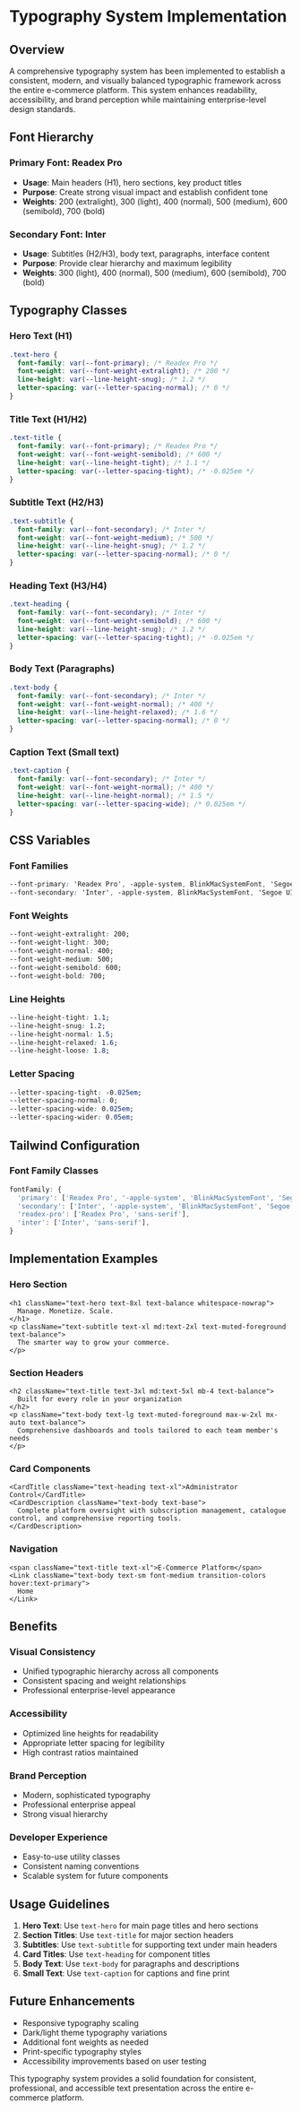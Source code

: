 # Typography System Implementation

## Overview

A comprehensive typography system has been implemented to establish a consistent, modern, and visually balanced typographic framework across the entire e-commerce platform. This system enhances readability, accessibility, and brand perception while maintaining enterprise-level design standards.

## Font Hierarchy

### Primary Font: Readex Pro
- **Usage**: Main headers (H1), hero sections, key product titles
- **Purpose**: Create strong visual impact and establish confident tone
- **Weights**: 200 (extralight), 300 (light), 400 (normal), 500 (medium), 600 (semibold), 700 (bold)

### Secondary Font: Inter
- **Usage**: Subtitles (H2/H3), body text, paragraphs, interface content
- **Purpose**: Provide clear hierarchy and maximum legibility
- **Weights**: 300 (light), 400 (normal), 500 (medium), 600 (semibold), 700 (bold)

## Typography Classes

### Hero Text (H1)
```css
.text-hero {
  font-family: var(--font-primary); /* Readex Pro */
  font-weight: var(--font-weight-extralight); /* 200 */
  line-height: var(--line-height-snug); /* 1.2 */
  letter-spacing: var(--letter-spacing-normal); /* 0 */
}
```

### Title Text (H1/H2)
```css
.text-title {
  font-family: var(--font-primary); /* Readex Pro */
  font-weight: var(--font-weight-semibold); /* 600 */
  line-height: var(--line-height-tight); /* 1.1 */
  letter-spacing: var(--letter-spacing-tight); /* -0.025em */
}
```

### Subtitle Text (H2/H3)
```css
.text-subtitle {
  font-family: var(--font-secondary); /* Inter */
  font-weight: var(--font-weight-medium); /* 500 */
  line-height: var(--line-height-snug); /* 1.2 */
  letter-spacing: var(--letter-spacing-normal); /* 0 */
}
```

### Heading Text (H3/H4)
```css
.text-heading {
  font-family: var(--font-secondary); /* Inter */
  font-weight: var(--font-weight-semibold); /* 600 */
  line-height: var(--line-height-snug); /* 1.2 */
  letter-spacing: var(--letter-spacing-tight); /* -0.025em */
}
```

### Body Text (Paragraphs)
```css
.text-body {
  font-family: var(--font-secondary); /* Inter */
  font-weight: var(--font-weight-normal); /* 400 */
  line-height: var(--line-height-relaxed); /* 1.6 */
  letter-spacing: var(--letter-spacing-normal); /* 0 */
}
```

### Caption Text (Small text)
```css
.text-caption {
  font-family: var(--font-secondary); /* Inter */
  font-weight: var(--font-weight-normal); /* 400 */
  line-height: var(--line-height-normal); /* 1.5 */
  letter-spacing: var(--letter-spacing-wide); /* 0.025em */
}
```

## CSS Variables

### Font Families
```css
--font-primary: 'Readex Pro', -apple-system, BlinkMacSystemFont, 'Segoe UI', Roboto, sans-serif;
--font-secondary: 'Inter', -apple-system, BlinkMacSystemFont, 'Segoe UI', Roboto, sans-serif;
```

### Font Weights
```css
--font-weight-extralight: 200;
--font-weight-light: 300;
--font-weight-normal: 400;
--font-weight-medium: 500;
--font-weight-semibold: 600;
--font-weight-bold: 700;
```

### Line Heights
```css
--line-height-tight: 1.1;
--line-height-snug: 1.2;
--line-height-normal: 1.5;
--line-height-relaxed: 1.6;
--line-height-loose: 1.8;
```

### Letter Spacing
```css
--letter-spacing-tight: -0.025em;
--letter-spacing-normal: 0;
--letter-spacing-wide: 0.025em;
--letter-spacing-wider: 0.05em;
```

## Tailwind Configuration

### Font Family Classes
```typescript
fontFamily: {
  'primary': ['Readex Pro', '-apple-system', 'BlinkMacSystemFont', 'Segoe UI', 'Roboto', 'sans-serif'],
  'secondary': ['Inter', '-apple-system', 'BlinkMacSystemFont', 'Segoe UI', 'Roboto', 'sans-serif'],
  'readex-pro': ['Readex Pro', 'sans-serif'],
  'inter': ['Inter', 'sans-serif'],
}
```

## Implementation Examples

### Hero Section
```tsx
<h1 className="text-hero text-8xl text-balance whitespace-nowrap">
  Manage. Monetize. Scale.
</h1>
<p className="text-subtitle text-xl md:text-2xl text-muted-foreground text-balance">
  The smarter way to grow your commerce.
</p>
```

### Section Headers
```tsx
<h2 className="text-title text-3xl md:text-5xl mb-4 text-balance">
  Built for every role in your organization
</h2>
<p className="text-body text-lg text-muted-foreground max-w-2xl mx-auto text-balance">
  Comprehensive dashboards and tools tailored to each team member's needs
</p>
```

### Card Components
```tsx
<CardTitle className="text-heading text-xl">Administrator Control</CardTitle>
<CardDescription className="text-body text-base">
  Complete platform oversight with subscription management, catalogue control, and comprehensive reporting tools.
</CardDescription>
```

### Navigation
```tsx
<span className="text-title text-xl">E-Commerce Platform</span>
<Link className="text-body text-sm font-medium transition-colors hover:text-primary">
  Home
</Link>
```

## Benefits

### Visual Consistency
- Unified typographic hierarchy across all components
- Consistent spacing and weight relationships
- Professional enterprise-level appearance

### Accessibility
- Optimized line heights for readability
- Appropriate letter spacing for legibility
- High contrast ratios maintained

### Brand Perception
- Modern, sophisticated typography
- Professional enterprise appeal
- Strong visual hierarchy

### Developer Experience
- Easy-to-use utility classes
- Consistent naming conventions
- Scalable system for future components

## Usage Guidelines

1. **Hero Text**: Use `text-hero` for main page titles and hero sections
2. **Section Titles**: Use `text-title` for major section headers
3. **Subtitles**: Use `text-subtitle` for supporting text under main headers
4. **Card Titles**: Use `text-heading` for component titles
5. **Body Text**: Use `text-body` for paragraphs and descriptions
6. **Small Text**: Use `text-caption` for captions and fine print

## Future Enhancements

- Responsive typography scaling
- Dark/light theme typography variations
- Additional font weights as needed
- Print-specific typography styles
- Accessibility improvements based on user testing

This typography system provides a solid foundation for consistent, professional, and accessible text presentation across the entire e-commerce platform.
